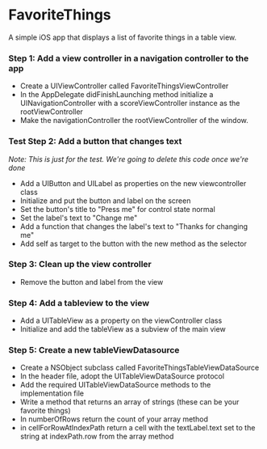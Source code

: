 FavoriteThings
==============

A simple iOS app that displays a list of favorite things in a table view.

### Step 1: Add a view controller in a navigation controller to the app
- Create a UIViewController called FavoriteThingsViewController
- In the AppDelegate didFinishLaunching method initialize a UINavigationController with a scoreViewController instance as the rootViewController
- Make the navigationController the rootViewController of the window.

### Test Step 2: Add a button that changes text
*Note: This is just for the test. We're going to delete this code once we're done*
- Add a UIButton and UILabel as properties on the new viewcontroller class
- Initialize and put the button and label on the screen
- Set the button's title to "Press me" for control state normal
- Set the label's text to "Change me"
- Add a function that changes the label's text to "Thanks for changing me"
- Add self as target to the button with the new method as the selector

### Step 3: Clean up the view controller
- Remove the button and label from the view

### Step 4: Add a tableview to the view
- Add a UITableView as a property on the viewController class
- Initialize and add the tableView as a subview of the main view

### Step 5: Create a new tableViewDatasource
- Create a NSObject subclass called FavoriteThingsTableViewDataSource
- In the header file, adopt the UITableViewDataSource protocol 
- Add the required UITableViewDataSource methods to the implementation file
- Write a method that returns an array of strings (these can be your favorite things)
- In numberOfRows return the count of your array method
- in cellForRowAtIndexPath return a cell with the textLabel.text set to the string at indexPath.row from the array method 
